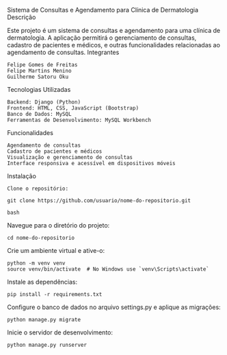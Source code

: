 Sistema de Consultas e Agendamento para Clínica de Dermatologia
Descrição

Este projeto é um sistema de consultas e agendamento para uma clínica de dermatologia. A aplicação permitirá o gerenciamento de consultas, cadastro de pacientes e médicos, e outras funcionalidades relacionadas ao agendamento de consultas.
Integrantes

    Felipe Gomes de Freitas
    Felipe Martins Menino
    Guilherme Satoru Oku

Tecnologias Utilizadas

    Backend: Django (Python)
    Frontend: HTML, CSS, JavaScript (Bootstrap)
    Banco de Dados: MySQL
    Ferramentas de Desenvolvimento: MySQL Workbench

Funcionalidades

    Agendamento de consultas
    Cadastro de pacientes e médicos
    Visualização e gerenciamento de consultas
    Interface responsiva e acessível em dispositivos móveis

Instalação

    Clone o repositório:
    
    git clone https://github.com/usuario/nome-do-repositorio.git

    bash


Navegue para o diretório do projeto:

    cd nome-do-repositorio

Crie um ambiente virtual e ative-o:

    python -m venv venv
    source venv/bin/activate  # No Windows use `venv\Scripts\activate`

Instale as dependências:

    pip install -r requirements.txt

Configure o banco de dados no arquivo settings.py e aplique as migrações:

    python manage.py migrate

Inicie o servidor de desenvolvimento:

    python manage.py runserver
